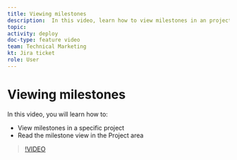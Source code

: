 ```yaml
---
title: Viewing milestones
description:  In this video, learn how to view milestones in an project, plus use the milestone view in the Project area.
topic:
activity: deploy
doc-type: feature video
team: Technical Marketing
kt: Jira ticket
role: User
---
```

# Viewing milestones

In this video, you will learn how to:

* View milestones in a specific project
* Read the milestone view in the Project area

>[!VIDEO](https://video.tv.adobe.com/v/335206/?quality=12)
